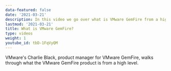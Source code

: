 ```yaml
---
data-featured: false
date: '2021-03-21'
description: In this video we go over what is VMware GemFire from a high level.    
lastmod: '2021-03-21'
title: What is VMware GemFire?
type: videos
weight: 1
youtube_id: tbD-1FqVyQM
---
```


VMware's Charlie Black, product manager for VMware GemFire, walks through what the VMware GemFire product is from a high level. 